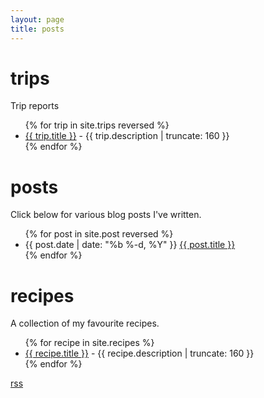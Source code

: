 ```yaml
---
layout: page
title: posts
---
```


# trips
Trip reports
<ul class="trip-list">
{% for trip in site.trips reversed %}
<li>
<a class="trip-link" href="{{ trip.url | prepend: site.baseurl }}">
{{ trip.title }}</a> - {{ trip.description | truncate: 160 }}
</li>
{% endfor %}
</ul>

# posts
Click below for various blog posts I've written.
<ul class="post-list">
{% for post in site.post reversed %}
<li>
<span class="post-meta">{{ post.date | date: "%b %-d, %Y" }}</span>
<a class="post-link" href="{{ post.url | prepend: site.baseurl }}">
{{ post.title }}</a>
</li>
{% endfor %}
</ul>

# recipes
A collection of my favourite recipes.
<ul class="recipe-list">
{% for recipe in site.recipes %}
<li>
<a class="recipe-link" href="{{ recipe.url | prepend: site.baseurl }}">
{{ recipe.title }}</a> - {{ recipe.description | truncate: 160 }}
</li>
{% endfor %}
</ul>


<a href="{{ '/feed.xml' | prepend: site.url }}">rss</a>

[rss]:/feed.xml

<script>
  (function(i,s,o,g,r,a,m){i['GoogleAnalyticsObject']=r;i[r]=i[r]||function(){
  (i[r].q=i[r].q||[]).push(arguments)},i[r].l=1*new Date();a=s.createElement(o),
  m=s.getElementsByTagName(o)[0];a.async=1;a.src=g;m.parentNode.insertBefore(a,m)
  })(window,document,'script','https://www.google-analytics.com/analytics.js','ga');

  ga('create', 'UA-105325825-1', 'auto');
  ga('send', 'pageview');

</script>

